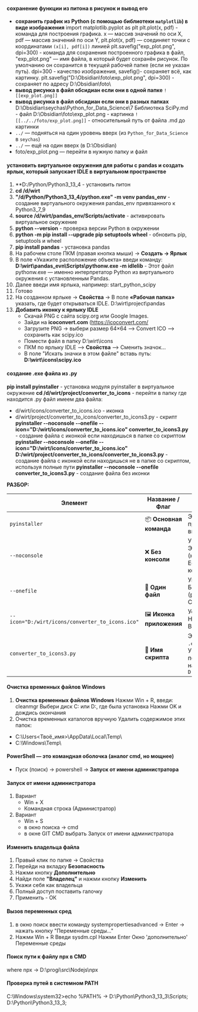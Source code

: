 #### **сохранение функции из питона в рисунок и вывод его**
- **сохранить график из Python (с помощью библиотеки `matplotlib`) в виде изображения**
import matplotlib.pyplot as plt
plt.plot(x, pdf) - команда для построения графика. x — массив значений по оси X,  pdf — массив значений по оси Y, plt.plot(x, pdf) — соединяет точки с координатами `(x[i], pdf[i])` линией
plt.savefig("exp_plot.png", dpi=300) - команда для сохранения построенного графика в файл, "exp_plot.png" — имя файла, в который будет сохранён рисунок. По умолчанию он сохранится в текущей рабочей папке (если не указан путь). dpi=300 - качество изображения, savefig()- сохраняет всё, как картинку.
plt.savefig("D:\\Obsidian\\foto\\exp_plot.png", dpi=300) - сохраняет по адресу D:\Obsidian\foto\
- **вывод рисунка в файл обсидиан если они в одной папке**
`![[exp_plot.png]]`
- **вывод рисунка в файл обсидиан если они в разных папках**
D:\Obsidian\seychas\Python_for_Data_Science\7 Библиотека SciPy.md - файл
D:\Obsidian\foto\exp_plot.png - картинка
`![[../../foto/exp_plot.png]]` - относительный путь от файла .md до картинки
- `../` — подняться на один уровень вверх (из `Python_for_Data_Science` в `seychas`)
- `../` — ещё на один вверх (в D:\Obsidian)
- foto/exp_plot.png — перейти в нужную папку и файл
#### **установить виртуальное  окружения для работы с pandas и создать ярлык, который запускает IDLE в виртуальном пространстве**
1. **D:/Python/Python3_13_4 - установить питон
2. **cd /d/wirt**
3. **"/d/Python/Python3_13_4/python.exe" -m venv pandas_env** - создание виртуального окружения pandas_env привязанного к Python3_7_9
4. **source /d/wirt/pandas_env/Scripts/activate** - активировать виртуальное окружение
5. **python --version** - проверка версии Python в окружении
6. **python -m pip install --upgrade pip setuptools wheel** - обновить pip, setuptools и wheel
7. **pip install pandas** - установка pandas
8. На рабочем столе ПКМ (правая кнопка мыши) → **Создать → Ярлык**
9. В поле «Укажите расположение объекта» введи команду: **D:\wirt\pandas_evn\Scripts\pythonw.exe -m idlelib** - Этот файл pythonw.exe — именно интерпретатор Python из виртуального окружения с установленным Pandas.
10. Далее введи имя ярлыка, например: start_python_scipy
11. Готово
12. На созданном ярлыке → **Свойства** -> В поле **«Рабочая папка»** указать, где будет открываться IDLE. D:\wirt\project\pandas
13. **Добавить иконку к ярлыку IDLE**
	- Скачай  PNG с сайта scipy.org или Google Images.
	- Зайди на **icoconvert.com** (https://icoconvert.com/
	- Загрузите PNG → выбери размер 64×64 --> Convert ICO --> сохранить как scipy.ico
	- Помести файл в папку D:\wirt\icons
	- ПКМ по ярлыку IDLE --> **Свойства** --> Сменить значок...
	- В поле "Искать значки в этом файле" вставь путь: **D:\wirt\icons\scipy.ico**

#### **создание .exe файла из .py**
**pip install pyinstaller** - установка модуля pyinstaller в виртуальное окружение
**cd /d/wirt/project/converter_to_icons** - перейти в папку где находится .py файл
имеем два файла:
 - d/wirt/icons/converter_to_icons.ico -  иконка
 - d/wirt/project/converter_to_icons/converter_to_icons3.py - скрипт 
**pyinstaller --noconsole --onefile --icon="D:/wirt/icons/converter_to_icons.ico" converter_to_icons3.py** - создание файла с иконкой если находишься в папке со скриптом
**pyinstaller --noconsole --onefile --icon="D:/wirt/icons/converter_to_icons.ico" D:/wirt/project/converter_to_icons/converter_to_icons3.py** - создание файла с иконкой если находишься не в папке со скриптом, используя полные пути
**pyinstaller --noconsole --onefile converter_to_icons3.py** - создание файла без иконки

**РАЗБОР:**

| Элемент                                         | Название / Флаг          | Подробное объяснение                                                                                                                                                                                    |
| ----------------------------------------------- | ------------------------ | ------------------------------------------------------------------------------------------------------------------------------------------------------------------------------------------------------- |
| `pyinstaller`                                   | 📦 **Основная команда**  | Это вызов PyInstaller — инструмента, который превращает `.py` файл в `.exe`. Он упаковывает скрипт вместе со всеми нужными библиотеками.                                                                |
| `--noconsole`                                   | ❌ **Без консоли**        | Убирает черное консольное окно при запуске `.exe`.  <br>Это нужно, если у тебя графическое приложение (например, на `tkinter`).  <br>Если не указать — при запуске появится лишняя консоль.             |
| `--onefile`                                     | 📁 **Один файл**         | Упаковывает всё в **один исполняемый файл `.exe`**.  <br>Без этой опции создаётся папка с множеством файлов (разархивированная версия).  <br>С этой опцией получится один переносимый файл.             |
| `--icon="D:/wirt/icons/converter_to_icons.ico"` | 🖼 **Иконка приложения** | Устанавливает иконку `.exe` файла.  <br>Нужно указать путь до `.ico`-файла.  <br>Важно: путь должен быть абсолютный и в кавычках.                                                                       |
| `converter_to_icons3.py`                        | 📄 **Имя скрипта**       | Это твой Python-скрипт, который ты превращаешь в `.exe`.  <br>Убедись, что ты находишься в той же папке, или укажи полный путь:  <br>например `D:/wirt/project/converter_to_icons/converter_to_icons3.` |

#### **Очистка временных файлов Windows**
1. **Очистка временных файлов Windows**
Нажми Win + R, введи: cleanmgr
Выбери диск C: или D:, где была установка
Нажми OK и дождись окончания
2. Очистка временных каталогов вручную
Удалить содержимое этих папок:
- C:\Users\<Твоё_имя>\AppData\Local\Temp\
- C:\Windows\Temp\
#### **PowerShell — это командная оболочка (аналог cmd, но мощнее)**
- Пуск (поиск) -> powershell -> **Запуск от имени администратора**
#### **Запуск от имени администратора**
1. Вариант
	- Win + X
	- Командная строка (Администратор)
2. Вариант
	- Win + S
	- в окно поиска → cmd
	- в окне GIT CMD выбрать Запуск от имени администратора
#### **Изменить владельца файла**
1. Правый клик по папке → Свойства
2. Перейди на вкладку **Безопасность**
3. Нажми кнопку **Дополнительно**
4. Найди поле **"Владелец"** и нажми кнопку **Изменить**
5. Укажи себя как владельца
6. Полный доступ поставить галочку
7. Применить - ОК
#### **Вызов переменных сред**
1. в окно поиск ввести команду systempropertiesadvanced → Enter → нажать кнопку "Переменные среды..."
2. Нажми Win + R
    Введи sysdm.cpl
    Нажми Enter
    Окно 'дополнительно'
    Переменные среды
#### **Поиск пути к файлу npx в СМD**
where npx -> D:\progi\src\Nodejs\npx
#### **Проверка путей в системном PATH**
C:\Windows\system32>echo %PATH% -> D:\Python\Python3_13_3\Scripts\; D:\Python\Python3_13_3\;

